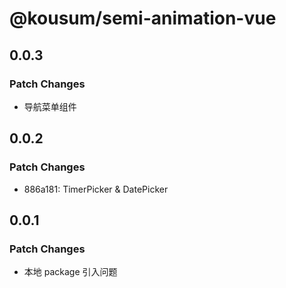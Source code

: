 # @kousum/semi-animation-vue

## 0.0.3

### Patch Changes

-   导航菜单组件

## 0.0.2

### Patch Changes

-   886a181: TimerPicker & DatePicker

## 0.0.1

### Patch Changes

-   本地 package 引入问题
